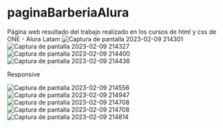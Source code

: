 # paginaBarberiaAlura
Página web resultado del trabajo realizado en los cursos de html y css de ONE - Alura Latam
![Captura de pantalla 2023-02-09 214301](https://user-images.githubusercontent.com/50127993/217987875-7617dcc8-c02e-4367-b590-9c2ab309eac7.png)
![Captura de pantalla 2023-02-09 214327](https://user-images.githubusercontent.com/50127993/217987896-9183aae5-d07d-402b-918e-f8a0007adc5f.png)
![Captura de pantalla 2023-02-09 214400](https://user-images.githubusercontent.com/50127993/217987916-81c690c4-6439-4c2b-8934-943b2fa57512.png)
![Captura de pantalla 2023-02-09 214438](https://user-images.githubusercontent.com/50127993/217987945-3d99475c-3284-4880-902b-338f0955facf.png)

Responsive


![Captura de pantalla 2023-02-09 214556](https://user-images.githubusercontent.com/50127993/217987995-21605c4f-fe6a-4908-9af5-48ea778629d8.png)
![Captura de pantalla 2023-02-09 214947](https://user-images.githubusercontent.com/50127993/217988092-82c7c055-e37f-4eec-9b14-19040a6139e5.png)
![Captura de pantalla 2023-02-09 214708](https://user-images.githubusercontent.com/50127993/217988104-ac7cadf4-b031-4f9c-8171-fa645623b494.png)
![Captura de pantalla 2023-02-09 214708](https://user-images.githubusercontent.com/50127993/217988104-ac7cadf4-b031-4f9c-8171-fa645623b494.png)
![Captura de pantalla 2023-02-09 214814](https://user-images.githubusercontent.com/50127993/217989020-962cd2cc-9b4f-49c9-b2aa-38ec345bd1fb.png)
